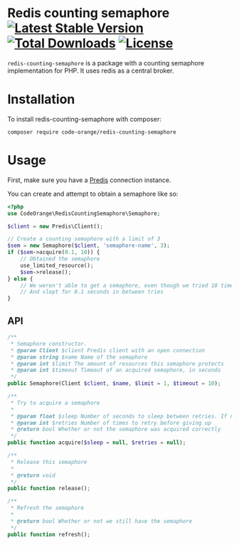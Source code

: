 Redis counting semaphore [![Latest Stable Version](https://poser.pugx.org/code-orange/redis-counting-semaphore/v/stable)](https://packagist.org/packages/code-orange/redis-counting-semaphore) [![Total Downloads](https://poser.pugx.org/code-orange/redis-counting-semaphore/downloads)](https://packagist.org/packages/code-orange/redis-counting-semaphore) [![License](https://poser.pugx.org/code-orange/redis-counting-semaphore/license)](https://packagist.org/packages/code-orange/redis-counting-semaphore)
========================

`redis-counting-semaphore` is a package with a counting semaphore implementation for PHP.
It uses redis as a central broker.

# Installation

To install redis-counting-semaphore with composer:

```
composer require code-orange/redis-counting-semaphore
```

# Usage

First, make sure you have a [Predis](https://github.com/nrk/predis) connection instance.

You can create and attempt to obtain a semaphore like so:
 
```php
<?php
use CodeOrange\RedisCountingSemaphore\Semaphore;

$client = new Predis\Client();

// Create a counting semaphore with a limit of 3
$sem = new Semaphore($client, 'semaphore-name', 3);
if ($sem->acquire(0.1, 10)) {
	// Obtained the semaphore
	use_limited_resource();
	$sem->release();
} else {
	// We weren't able to get a semaphore, even though we tried 10 times
	// And slept for 0.1 seconds in between tries
}
```

## API

```php
/**
 * Semaphore constructor.
 * @param Client $client Predis client with an open connection
 * @param string $name Name of the semaphore
 * @param int $limit The amount of resources this semaphore protects
 * @param int $timeout Timeout of an acquired semaphore, in seconds
 */
public Semaphore(Client $client, $name, $limit = 1, $timeout = 10);

/**
 * Try to acquire a semaphore
 *
 * @param float $sleep Number of seconds to sleep between retries. If null, this function will not retry but return immediately.
 * @param int $retries Number of times to retry before giving up
 * @return bool Whether or not the semaphore was acquired correctly
 */
public function acquire($sleep = null, $retries = null);

/**
 * Release this semaphore
 *
 * @return void
 */
public function release();

/**
 * Refresh the semaphore
 *
 * @return bool Whether or not we still have the semaphore
 */
public function refresh();
```
